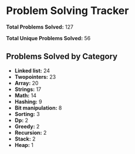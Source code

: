 # Problem Solving Tracker

**Total Problems Solved:** 127

**Total Unique Problems Solved:** 56

## Problems Solved by Category

- **Linked list:** 24
- **Twopointers:** 23
- **Array:** 20
- **Strings:** 17
- **Math:** 14
- **Hashing:** 9
- **Bit manipulation:** 8
- **Sorting:** 3
- **Dp:** 2
- **Greedy:** 2
- **Recursion:** 2
- **Stack:** 2
- **Heap:** 1
